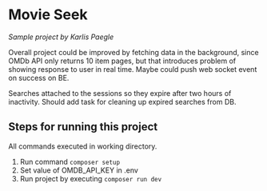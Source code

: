 # Movie Seek

_Sample project by Karlis Paegle_

Overall project could be improved by fetching data in the background, since OMDb API only returns 10 item pages, but that introduces problem of showing response to user in real time. Maybe could push web socket event on success on BE.

Searches attached to the sessions so they expire after two hours of inactivity. Should add task for cleaning up expired searches from DB.

## Steps for running this project

All commands executed in working directory.

1. Run command `composer setup`
2. Set value of OMDB_API_KEY in .env
3. Run project by executing `composer run dev`

